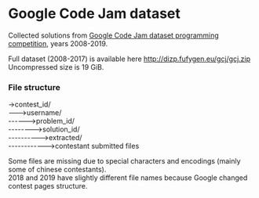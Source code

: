 # Google Code Jam dataset
Collected solutions from [Google Code Jam dataset programming competition](https://codingcompetitions.withgoogle.com/codejam/archive), years 2008-2019.  

Full dataset (2008-2017) is available here http://dizp.fufygen.eu/gcj/gcj.zip  
Uncompressed size is 19 GiB.  
### File structure  
->contest_id/  
--->username/  
------>problem_id/  
-------->solution_id/  
---------->extracted/  
------------>contestant submitted files  

Some files are missing due to special characters and encodings (mainly some of chinese contestants).  
2018 and 2019 have slightly different file names because Google changed
contest pages structure.
